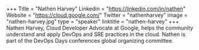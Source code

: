 +++
Title = "Nathen Harvey"
Linkedin = "https://linkedin.com/in/nathen"
Website = "https://cloud.google.com/"
Twitter = "nathenharvey"
image = "nathen-harvey.jpg"
type = "speaker"
linktitle = "nathen-harvey"
+++
Nathen Harvey, Cloud Developer Advocate at Google, helps the community understand and apply DevOps and SRE practices in the cloud. Nathen is part of the DevOps Days conferences global organizing committee.